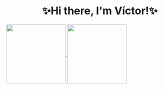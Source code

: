 <h1 align="center">✨Hi there, I'm Víctor!✨</h1>

<a href=https://github.com/victorballester7>
  <img align="center" height="160em" src="https://github-readme-stats.vercel.app/api?username=victorballester7&custom_title=My%20Github%20Stats%21&theme=vue-dark&count_private=true&include_all_commits=true&show_icons=true&cache_seconds=1800" />
  <img align="center" height="160em" src="https://github-readme-stats.vercel.app/api/top-langs/?username=victorballester7&custom_title=Most%20used%20languages&theme=vue&hide=ampl,tex&layout=compact&langs_count=6&cache_seconds=1800" />
</a>
